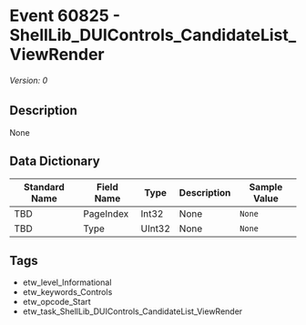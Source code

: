 # Event 60825 - ShellLib_DUIControls_CandidateList_ViewRender
###### Version: 0

## Description
None

## Data Dictionary
|Standard Name|Field Name|Type|Description|Sample Value|
|---|---|---|---|---|
|TBD|PageIndex|Int32|None|`None`|
|TBD|Type|UInt32|None|`None`|

## Tags
* etw_level_Informational
* etw_keywords_Controls
* etw_opcode_Start
* etw_task_ShellLib_DUIControls_CandidateList_ViewRender
